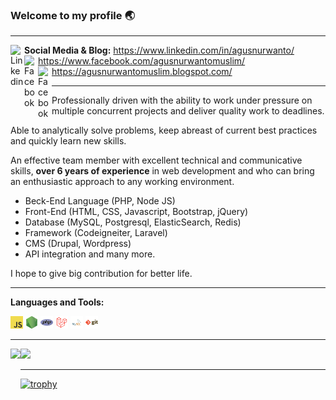### Welcome to my profile :earth_asia:

----
**Social Media & Blog:** 
<a target="_blank" href="https://www.linkedin.com/in/agusnurwanto/">
	https://www.linkedin.com/in/agusnurwanto/
  	<img align="left" alt="Linkedin" width="22px" src="https://upload.wikimedia.org/wikipedia/commons/e/e9/Linkedin_icon.svg" />
</a>
<a target="_blank" href="https://www.facebook.com/agusnurwantomuslim/">
	https://www.facebook.com/agusnurwantomuslim/
  	<img align="left" alt="Facebook" width="22px" src="https://upload.wikimedia.org/wikipedia/commons/5/51/Facebook_f_logo_%282019%29.svg" />
</a>
<a target="_blank" href="https://agusnurwantomuslim.blogspot.com/">
	https://agusnurwantomuslim.blogspot.com/
  	<img align="left" alt="Facebook" width="22px" src="https://upload.wikimedia.org/wikipedia/commons/thumb/3/31/Blogger.svg/180px-Blogger.svg.png" />
</a>
</br>

---- 
Professionally driven with the ability to work under pressure on multiple concurrent projects and deliver quality work to deadlines.

Able to analytically solve problems, keep abreast of current best practices and quickly learn new skills.

An effective team member with excellent technical and communicative skills, **over 6 years of experience** in web development and who can bring an
enthusiastic approach to any working environment.

- Beck-End Language (PHP, Node JS)
- Front-End (HTML, CSS, Javascript, Bootstrap, jQuery)
- Database (MySQL, Postgresql, ElasticSearch, Redis)
- Framework (Codeigneiter, Laravel)
- CMS (Drupal, Wordpress)
- API integration and many more.

I hope to give big contribution for better life. 



----
**Languages and Tools:**  

<code><img height="20" src="https://raw.githubusercontent.com/github/explore/80688e429a7d4ef2fca1e82350fe8e3517d3494d/topics/javascript/javascript.png"></code>
<code><img height="20" src="https://raw.githubusercontent.com/github/explore/80688e429a7d4ef2fca1e82350fe8e3517d3494d/topics/nodejs/nodejs.png"></code>
<code><img height="20" src="https://raw.githubusercontent.com/github/explore/80688e429a7d4ef2fca1e82350fe8e3517d3494d/topics/php/php.png"></code>
<code><img height="20" src="https://raw.githubusercontent.com/github/explore/80688e429a7d4ef2fca1e82350fe8e3517d3494d/topics/laravel/laravel.png"></code>
<code><img height="20" src="https://raw.githubusercontent.com/github/explore/80688e429a7d4ef2fca1e82350fe8e3517d3494d/topics/mysql/mysql.png"></code>
<code><img height="20" src="https://raw.githubusercontent.com/github/explore/80688e429a7d4ef2fca1e82350fe8e3517d3494d/topics/git/git.png"></code>

----
<div>
  <img height="170" align="left" src="https://github-readme-stats.vercel.app/api?username=agusnurwanto&count_private=true&include_all_commits=true" />
  <img src="https://github-readme-stats.vercel.app/api/top-langs/?username=agusnurwanto&layout=compact" />
</div>

----
[![trophy](https://github-profile-trophy.vercel.app/?username=agusnurwanto)](https://github.com/ryo-ma/github-profile-trophy)